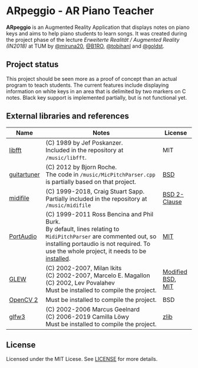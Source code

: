 # ARpeggio - AR Piano Teacher
**ARpeggio** is an Augmented Reality Application that displays notes on piano keys and aims to help piano students to learn songs.
It was created during the project phase of the lecture *Erweiterte Realität / Augmented Reality (IN2018)* at TUM by [@miruna20](https://github.com/miruna20), [@B1RO](https://github.com/B1RO), [@tobihanl](https://github.com/tobihanl) and [@goldst](https://github.com/goldst).

## Project status
This project should be seen more as a proof of concept than an actual program to teach students. The current features include displaying information on white keys in an area that is delimited by two markers on C notes. Black key support is implemented partially, but is not functional yet.

## External libraries and references
Name | Notes | License
-----|-------|--------
[libfft](https://github.com/bejayoharen/guitartuner/blob/master/src/libfft.c) | (C) 1989 by Jef Poskanzer. <br/> Included in the repository at `/music/libfft`. | MIT 
[guitartuner](https://github.com/bejayoharen/guitartuner) | (C) 2012 by Bjorn Roche. <br/> The code in `/music/MicPitchParser.cpp` is partially based on that project. | [BSD](https://github.com/bejayoharen/guitartuner#Copyright)
[midifile](https://github.com/craigsapp/midifile) | (C) 1999-2018, Craig Stuart Sapp. <br/> Partially included in the repository at `/music/midifile` | [BSD 2-Clause](https://github.com/craigsapp/midifile/blob/master/LICENSE.txt)
[PortAudio](http://portaudio.com/) | (C) 1999-2011 Ross Bencina and Phil Burk. <br/> By default, lines relating to `MidiPitchParser` are commented out, so installing portaudio is not required. To use the whole project, it needs to be [installed](http://files.portaudio.com/docs/v19-doxydocs/tutorial_start.html).| [MIT](http://files.portaudio.com/docs/v19-doxydocs/License.html)
[GLEW](http://glew.sourceforge.net/) | (C) 2002-2007, Milan Ikits <br/> (C) 2002-2007, Marcelo E. Magallon <br/> (C) 2002, Lev Povalahev <br/> Must be installed to compile the project. | [Modified BSD](https://github.com/nigels-com/glew/blob/master/LICENSE.txt), <br/> [MIT](https://github.com/nigels-com/glew/blob/master/LICENSE.txt)
[OpenCV 2](https://opencv.org/) | Must be installed to compile the project. | BSD
[glfw3](https://www.glfw.org/) | (C) 2002-2006 Marcus Geelnard <br/> (C) 2006-2019 Camilla Löwy <br/> Must be installed to compile the project. | [zlib](https://github.com/glfw/glfw/blob/master/LICENSE.md)


## License
Licensed under the MIT Licese. See [LICENSE](LICENSE) for more details.
